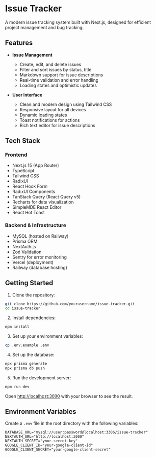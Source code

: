 # Issue Tracker

A modern issue tracking system built with Next.js, designed for efficient project management and bug tracking.

## Features

- **Issue Management**
  - Create, edit, and delete issues
  - Filter and sort issues by status, title
  - Markdown support for issue descriptions
  - Real-time validation and error handling
  - Loading states and optimistic updates

- **User Interface**
  - Clean and modern design using Tailwind CSS
  - Responsive layout for all devices
  - Dynamic loading states
  - Toast notifications for actions
  - Rich text editor for issue descriptions

## Tech Stack

### Frontend
- Next.js 15 (App Router)
- TypeScript
- Tailwind CSS
- RadixUI
- React Hook Form
- RadixUI Components
- TanStack Query (React Query v5)
- Recharts for data visualization
- SimpleMDE React Editor
- React Hot Toast

### Backend & Infrastructure
- MySQL (hosted on Railway)
- Prisma ORM
- NextAuth.js
- Zod Validation
- Sentry for error monitoring
- Vercel (deployment)
- Railway (database hosting)

## Getting Started

1. Clone the repository:
```bash
git clone https://github.com/yourusername/issue-tracker.git
cd issue-tracker
```

2. Install dependencies:
```bash
npm install
```

3. Set up your environment variables:
```bash
cp .env.example .env
```

4. Set up the database:
```bash
npx prisma generate
npx prisma db push
```

5. Run the development server:
```bash
npm run dev
```

Open [http://localhost:3000](http://localhost:3000) with your browser to see the result.

## Environment Variables

Create a `.env` file in the root directory with the following variables:

```env
DATABASE_URL="mysql://user:password@localhost:3306/issue-tracker"
NEXTAUTH_URL="http://localhost:3000"
NEXTAUTH_SECRET="your-secret-key"
GOOGLE_CLIENT_ID="your-google-client-id"
GOOGLE_CLIENT_SECRET="your-google-client-secret"
```